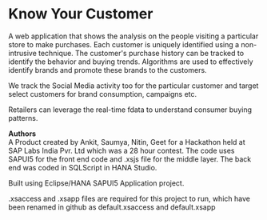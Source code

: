 Know Your Customer
==================

A web application that shows the analysis on the people visiting a particular store to make purchases. Each customer is uniquely identified using a non-intrusive technique. The customer's purchase history can be tracked to identify the behavior and buying trends. Algorithms are used to effectively identify brands and promote these brands to the customers. 

We track the Social Media activity too for the particular customer and target select customers for brand consumption, campaigns etc.

Retailers can leverage the real-time fdata to understand consumer buying patterns.

__**Authors**__  
A Product created by Ankit, Saumya, Nitin, Geet for a Hackathon held at SAP Labs India Pvr. Ltd which was a 28 hour contest. The code uses SAPUI5 for the front end code and .xsjs file for the middle layer. The back end was coded in SQLScript in HANA Studio.  

Built using Eclipse/HANA SAPUI5 Application project.  

.xsaccess and .xsapp files are required for this project to run, which have been renamed in github as default.xsaccess and default.xsapp
